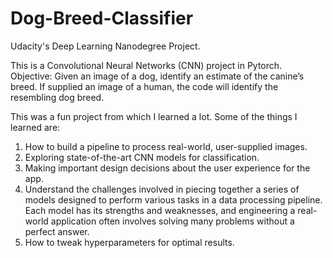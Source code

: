 # Dog-Breed-Classifier
Udacity's Deep Learning Nanodegree Project.

This is a Convolutional Neural Networks (CNN) project in Pytorch. 
Objective: Given an image of a dog, identify an estimate of the canine’s breed. If supplied an image of a human, the code will identify the resembling dog breed.

This was a fun project from which I learned a lot. Some of the things I learned are:
1. How to build a pipeline to process real-world, user-supplied images. 
2. Exploring state-of-the-art CNN models for classification.
3. Making important design decisions about the user experience for the app.
4. Understand the challenges involved in piecing together a series of models designed to perform various tasks in a data processing pipeline. Each model has its strengths and weaknesses, and engineering a real-world application often involves solving many problems without a perfect answer.
5. How to tweak hyperparameters for optimal results.
